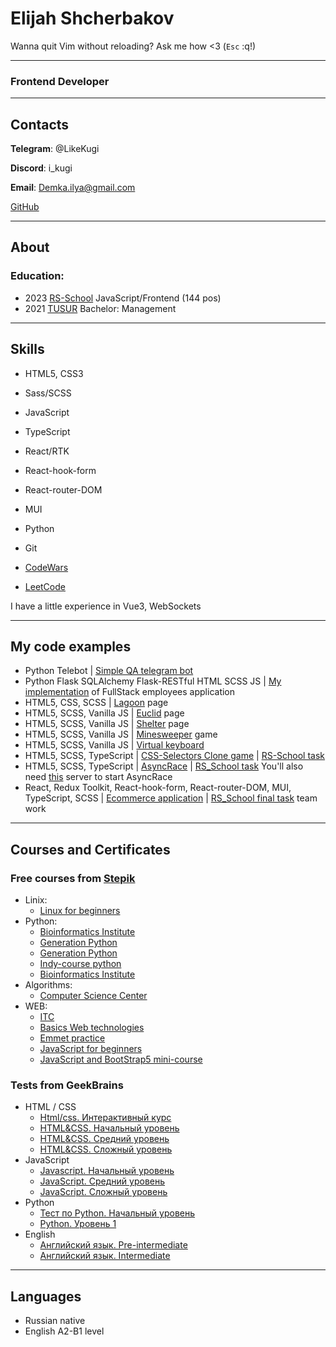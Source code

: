 # Elijah Shcherbakov

Wanna quit Vim without reloading? Ask me how <3
(`Esc` :q!)

---

### Frontend Developer

---

## Contacts

**Telegram**: @LikeKugi

**Discord**: i_kugi

**Email**: Demka.ilya@gmail.com

[GitHub](https://github.com/LikeKugi)

---

## About

### Education:

- 2023 [RS-School](https://app.rs.school/certificate/owkmsmcg) JavaScript/Frontend (144 pos)
- 2021 [TUSUR](https://tusur.ru/en) Bachelor: Management

---

## Skills

- HTML5, CSS3
- Sass/SCSS
- JavaScript
- TypeScript
- React/RTK
- React-hook-form
- React-router-DOM
- MUI
- Python
- Git

- [CodeWars](https://www.codewars.com/users/LikeKugi)
- [LeetCode](https://leetcode.com/i_kugi/)

I have a little experience in Vue3, WebSockets

---

## My code examples

- Python Telebot | [Simple QA telegram bot](https://github.com/LikeKugi/python_gb/tree/main/homework/homework10)
- Python Flask SQLAlchemy Flask-RESTful HTML SCSS JS | [My implementation](https://github.com/LikeKugi/python_gb/tree/main/OOP/practice6) of FullStack employees application
- HTML5, CSS, SCSS | [Lagoon](https://likekugi.github.io/lagoon/) page
- HTML5, SCSS, Vanilla JS | [Euclid](https://likekugi.github.io/euclid/) page
- HTML5, SCSS, Vanilla JS | [Shelter](https://likekugi.github.io/shelter/) page
- HTML5, SCSS, Vanilla JS | [Minesweeper](https://likekugi.github.io/minesweeper/) game
- HTML5, SCSS, Vanilla JS | [Virtual keyboard](https://likekugi.github.io/virtual-keyboard/)
- HTML5, SCSS, TypeScript | [CSS-Selectors Clone game](https://rolling-scopes-school.github.io/likekugi-JSFE2023Q1/rs-css/) | [RS-School task](https://github.com/rolling-scopes-school/tasks/blob/master/tasks/rs-css.md)
- HTML5, SCSS, TypeScript | [AsyncRace](https://rolling-scopes-school.github.io/likekugi-JSFE2023Q1/async-race/) | [RS_School task](https://github.com/rolling-scopes-school/tasks/blob/master/tasks/async-race.md) You'll also need [this](https://github.com/mikhama/async-race-api) server to start AsyncRace
- React, Redux Toolkit, React-hook-form, React-router-DOM, MUI, TypeScript, SCSS | [Ecommerce application](https://github.com/evgueniazet/eCommerce-Application) | [RS_School final task](https://github.com/rolling-scopes-school/tasks/tree/master/tasks/eCommerce-Application) team work

---

## Courses and Certificates

### Free courses from [Stepik](https://stepik.org/)

- Linix:
  - [Linux for beginners](https://stepik.org/cert/1964347)
- Python:
  - [Bioinformatics Institute](https://stepik.org/cert/1682798)
  - [Generation Python](https://stepik.org/cert/1693091)
  - [Generation Python](https://stepik.org/cert/1718646)
  - [Indy-course python](https://stepik.org/cert/1734255)
  - [Bioinformatics Institute](https://stepik.org/cert/1749678)
- Algorithms:
  - [Computer Science Center](https://stepik.org/cert/1862086)
- WEB:
  - [ITC](https://stepik.org/cert/1879448)
  - [Basics Web technologies](https://stepik.org/cert/1896216)
  - [Emmet practice](https://stepik.org/cert/1900552)
  - [JavaScript for beginners](https://stepik.org/cert/1908348)
  - [JavaScript and BootStrap5 mini-course](https://stepik.org/cert/1966025)

### Tests from GeekBrains

- HTML / CSS
  - [Html/css. Интерактивный курс](https://gb.ru/go/hDBNJw)
  - [HTML&CSS. Начальный уровень](https://gb.ru/go/2R3FrR)
  - [HTML&CSS. Средний уровень](https://gb.ru/go/T3qJPG)
  - [HTML&CSS. Сложный уровень](https://gb.ru/go/n~cF_X)
- JavaScript
  - [Javascript. Начальный уровень](https://gb.ru/go/uCmBb1)
  - [JavaScript. Средний уровень](https://gb.ru/go/iWl1hV)
  - [JavaScript. Сложный уровень](https://gb.ru/go/51pH-l)
- Python
  - [Тест по Python. Начальный уровень](https://gb.ru/go/oABN7a)
  - [Python. Уровень 1](https://gb.ru/go/ZFVRdU)
- English
  - [Английский язык. Pre-intermediate](https://gb.ru/go/2cgAiR)
  - [Английский язык. Intermediate](https://gb.ru/go/fGYxdh)

---

## Languages

- Russian native
- English A2-B1 level
